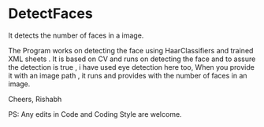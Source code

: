 # DetectFaces
It detects the number of faces in a image.

The Program works on detecting the face using HaarClassifiers and trained XML sheets .
It is based on CV and runs on detecting the face and to assure the detection is true , i have used eye detection here too, When you provide it with an image path , it runs and provides with the number of faces in an image.

Cheers,
Rishabh 

PS: Any edits in Code and Coding Style are welcome.
